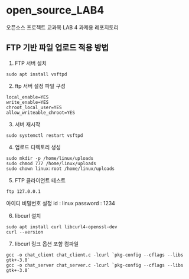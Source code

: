 # open_source_LAB4
오픈소스 프로젝트 교과목 LAB 4 과제용 레포지토리

<h2> FTP 기반 파일 업로드 적용 방법</h2>

1. FTP 서버 설치
```
sudo apt install vsftpd
```

2. ftp 서버 설정 파일 구성
```
local_enable=YES
write_enable=YES
chroot_local_user=YES
allow_writeable_chroot=YES
```

3. 서버 재시작
```
sudo systemctl restart vsftpd
```

4. 업로드 디렉토리 생성
```
sudo mkdir -p /home/linux/uploads
sudo chmod 777 /home/linux/uploads
sudo chown linux:root /home/linux/uploads
```

5. FTP 클라이언트 테스트
```
ftp 127.0.0.1
```
아이디 비밀번호 설정
id : linux
password : 1234

6. libcurl 설치
```
sudo apt install curl libcurl4-openssl-dev
curl --version
```

7. libcurl 링크 옵션 포함 컴파일
```
gcc -o chat_client chat_client.c -lcurl `pkg-config --cflags --libs gtk+-3.0`
gcc -o chat_server chat_server.c -lcurl `pkg-config --cflags --libs gtk+-3.0`
```